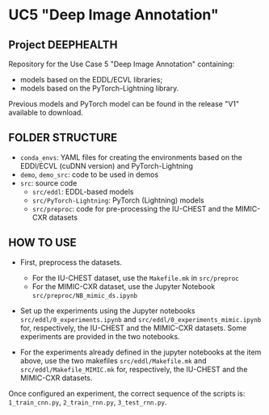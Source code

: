 
# UC5 "Deep Image Annotation"
## Project DEEPHEALTH

Repository for the Use Case 5 "Deep Image Annotation" containing:
- models based on the EDDL/ECVL libraries;
- models based on the PyTorch-Lightning library.

Previous models and PyTorch model can be found in the release "V1" available to download.

## FOLDER STRUCTURE

- `conda_envs`: YAML files for creating the environments based on the EDDl/ECVL (cuDNN version) and PyTorch-Lightning
- `demo`, `demo_src`: code to be used in demos
- `src`: source code
    - `src/eddl`: EDDL-based models
    - `src/PyTorch-Lightning`: PyTorch (Lightning) models
    - `src/preproc`: code for pre-processing the IU-CHEST and the MIMIC-CXR datasets

## HOW TO USE
- First, preprocess the datasets. 
    - For the IU-CHEST dataset, use the `Makefile.mk` in `src/preproc`
    - For the MIMIC-CXR dataset, use the Jupyter Notebook `src/preproc/NB_mimic_ds.ipynb`

- Set up the experiments using the Jupyter notebooks `src/eddl/0_experiments.ipynb` and `src/eddl/0_experiments_mimic.ipynb` for, respectively, the IU-CHEST and the MIMIC-CXR datasets. Some experiments are provided in the two notebooks.

- For the experiments already defined in the jupyter notebooks at the item above, use the two makefiles `src/eddl/Makefile.mk` and `src/eddl/Makefile_MIMIC.mk` for, respectively, the IU-CHEST and the MIMIC-CXR datasets.

Once configured an experiment, the correct sequence of the scripts is: `1_train_cnn.py`, `2_train_rnn.py`, `3_test_rnn.py`. 
